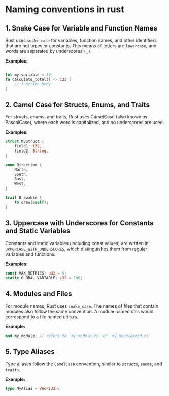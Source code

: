 # Naming conventions in rust

## 1. Snake Case for Variable and Function Names

Rust uses `snake_case` for variables, function names, and other identifiers that are not types or constants. This means all letters are `lowercase`, and words are separated by underscores `(_)`.

**Examples:**

```rs

let my_variable = 42;
fn calculate_total() -> i32 {
    // function body
}
```

## 2. Camel Case for Structs, Enums, and Traits

For structs, enums, and traits, Rust uses CamelCase (also known as PascalCase), where each word is capitalized, and no underscores are used.

**Examples:**

```rs
struct MyStruct {
    field1: i32,
    field2: String,
}

enum Direction {
    North,
    South,
    East,
    West,
}

trait Drawable {
    fn draw(&self);
}
```

## 3. Uppercase with Underscores for Constants and Static Variables

Constants and static variables (including const values) are written in `UPPERCASE_WITH_UNDERSCORES`, which distinguishes them from regular variables and functions.

**Examples:**

```rs
const MAX_RETRIES: u32 = 5;
static GLOBAL_VARIABLE: i32 = 100;
```

## 4. Modules and Files

For module names, Rust uses `snake_case`. The names of files that contain modules also follow the same convention. A module named utils would correspond to a file named utils.rs.

**Example:**

```rs
mod my_module; // refers to `my_module.rs` or `my_module/mod.rs`
```

## 5. Type Aliases

Type aliases follow the `CamelCase` convention, similar to `structs`, `enums`, and `traits`.

**Example:**

```rs
type MyAlias = Vec<i32>;
```
